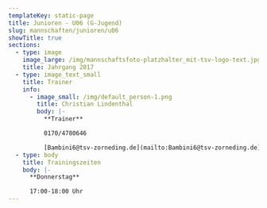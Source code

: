 ```yaml
---
templateKey: static-page
title: Junioren - U06 (G-Jugend)
slug: mannschaften/junioren/u06
showTitle: true
sections:
  - type: image
    image_large: /img/mannschaftsfoto-platzhalter_mit-tsv-logo-text.jpg
    title: Jahrgang 2017
  - type: image_text_small
    title: Trainer
    info:
      - image_small: /img/default_person-1.png
        title: Christian Lindenthal
        body: |-
          **Trainer**

          0170/4780646

          [Bambini6@tsv-zorneding.de](mailto:Bambini6@tsv-zorneding.de)
  - type: body
    title: Trainingszeiten
    body: |-
      **Donnerstag**

      17:00-18:00 Uhr
---
```

